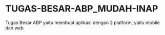 # TUGAS-BESAR-ABP_MUDAH-INAP
Tugas Besar ABP yaitu membuat aplikasi dengan 2 platform, yaitu mobile dan web
